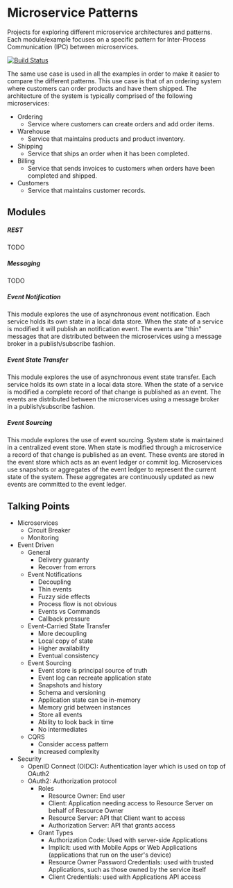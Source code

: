 # Microservice Patterns
Projects for exploring different microservice architectures and patterns. Each module/example focuses on a specific pattern for Inter-Process Communication (IPC) between microservices.

[![Build Status](https://travis-ci.org/acntech/microservice-patterns.svg?branch=develop)](https://travis-ci.org/acntech/microservice-patterns)

The same use case is used in all the examples in order to make it easier to compare the different patterns. This use case is that of an ordering system where customers can order products and have them shipped. The architecture of the system is typically comprised of the following microservices:

* Ordering
  * Service where customers can create orders and add order items.
* Warehouse
  * Service that maintains products and product inventory.
* Shipping
  * Service that ships an order when it has been completed.
* Billing
  * Service that sends invoices to customers when orders have been completed and shipped.
* Customers
  * Service that maintains customer records.

## Modules

##### REST
TODO

##### Messaging
TODO

##### Event Notification
This module explores the use of asynchronous event notification. Each service holds its own state in a local data store. When the state of a service is modified it will publish an notification event. The events are "thin" messages that are distributed between the microservices using a message broker in a publish/subscribe fashion.

##### Event State Transfer
This module explores the use of asynchronous event state transfer. Each service holds its own state in a local data store. When the state of a service is modified a complete record of that change is published as an event. The events are distributed between the microservices using a message broker in a publish/subscribe fashion.

##### Event Sourcing
This module explores the use of event sourcing. System state is maintained in a centralized event store. When state is modified through a microservice a record of that change is published as an event. These events are stored in the event store which acts as an event ledger or commit log. Microservices use snapshots or aggregates of the event ledger to represent the current state of the system. These aggregates are continuously updated as new events are committed to the event ledger.

## Talking Points

* Microservices
  * Circuit Breaker
  * Monitoring
* Event Driven
  * General
    * Delivery guaranty
    * Recover from errors
  * Event Notifications
    * Decoupling
    * Thin events
    * Fuzzy side effects
    * Process flow is not obvious
    * Events vs Commands
    * Callback pressure
  * Event-Carried State Transfer
    * More decoupling
    * Local copy of state
    * Higher availability
    * Eventual consistency
  * Event Sourcing
    * Event store is principal source of truth
    * Event log can recreate application state
    * Snapshots and history
    * Schema and versioning
    * Application state can be in-memory
    * Memory grid between instances
    * Store all events
    * Ability to look back in time
    * No intermediates
  * CQRS
    * Consider access pattern
    * Increased complexity
* Security
  * OpenID Connect (OIDC): Authentication layer which is used on top of OAuth2
  * OAuth2: Authorization protocol
    * Roles
      * Resource Owner: End user
      * Client: Application needing access to Resource Server on behalf of Resource Owner
      * Resource Server: API that Client want to access
      * Authorization Server: API that grants access
    * Grant Types
      * Authorization Code: Used with server-side Applications
      * Implicit: used with Mobile Apps or Web Applications (applications that run on the user's device)
      * Resource Owner Password Credentials: used with trusted Applications, such as those owned by the service itself
      * Client Credentials: used with Applications API access
